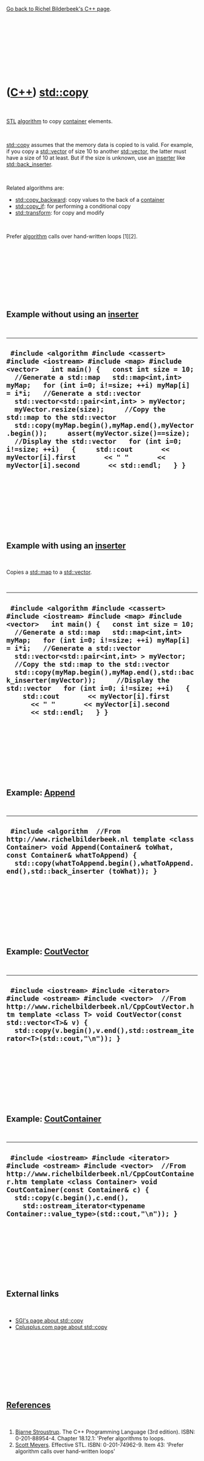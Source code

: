 

[Go back to Richel Bilderbeek's C++ page](Cpp.htm).

 

 

 

 

 

([C++](Cpp.htm)) [std::copy](CppCopy.htm)
=========================================

 

[STL](CppStl.htm) [algorithm](CppAlgorithm.htm) to copy
[container](CppContainer.htm) elements.

 

[std::copy](CppCopy.htm) assumes that the memory data is copied to is
valid. For example, if you copy a [std::vector](CppVector.htm) of size
10 to another [std::vector](CppVector.htm), the latter must have a size
of 10 at least. But if the size is unknown, use an
[inserter](CppInserter.htm) like
[std::back\_inserter](CppBack_inserter.htm).

 

Related algorithms are:

-   [std::copy\_backward](CppCopy_backward.htm): copy values to the back
    of a [container](CppContainer.htm)
-   [std::copy\_if](CppCopy_if.htm): for performing a conditional copy
-   [std::transform](CppTransform.htm): for copy and modify

 

Prefer [algorithm](CppAlgorithm.htm) calls over hand-written loops
\[1\]\[2\].

 

 

 

 

 

Example without using an [inserter](CppInserter.htm)
----------------------------------------------------

 

  ---------------------------------------------------------------------------------------------------------------------------------------------------------------------------------------------------------------------------------------------------------------------------------------------------------------------------------------------------------------------------------------------------------------------------------------------------------------------------------------------------------------------------------------------------------------------------------------------------------------------------------------------------------
  ` #include <algorithm #include <cassert> #include <iostream> #include <map> #include <vector>   int main() {   const int size = 10;   //Generate a std::map   std::map<int,int> myMap;   for (int i=0; i!=size; ++i) myMap[i] = i*i;   //Generate a std::vector   std::vector<std::pair<int,int> > myVector;   myVector.resize(size);     //Copy the std::map to the std::vector   std::copy(myMap.begin(),myMap.end(),myVector.begin());     assert(myVector.size()==size);   //Display the std::vector   for (int i=0; i!=size; ++i)   {     std::cout       << myVector[i].first       << " "       << myVector[i].second       << std::endl;   } }`
  ---------------------------------------------------------------------------------------------------------------------------------------------------------------------------------------------------------------------------------------------------------------------------------------------------------------------------------------------------------------------------------------------------------------------------------------------------------------------------------------------------------------------------------------------------------------------------------------------------------------------------------------------------------

 

 

 

 

 

Example with using an [inserter](CppInserter.htm)
-------------------------------------------------

 

Copies a [std::map](CppMap.htm) to a [std::vector](CppVector.htm).

 

  -----------------------------------------------------------------------------------------------------------------------------------------------------------------------------------------------------------------------------------------------------------------------------------------------------------------------------------------------------------------------------------------------------------------------------------------------------------------------------------------------------------------------------------------------------------------------------------------------------------
  ` #include <algorithm #include <cassert> #include <iostream> #include <map> #include <vector>   int main() {   const int size = 10;   //Generate a std::map   std::map<int,int> myMap;   for (int i=0; i!=size; ++i) myMap[i] = i*i;   //Generate a std::vector   std::vector<std::pair<int,int> > myVector;     //Copy the std::map to the std::vector   std::copy(myMap.begin(),myMap.end(),std::back_inserter(myVector));     //Display the std::vector   for (int i=0; i!=size; ++i)   {     std::cout       << myVector[i].first       << " "       << myVector[i].second       << std::endl;   } }`
  -----------------------------------------------------------------------------------------------------------------------------------------------------------------------------------------------------------------------------------------------------------------------------------------------------------------------------------------------------------------------------------------------------------------------------------------------------------------------------------------------------------------------------------------------------------------------------------------------------------

 

 

 

 

 

Example: [Append](CppAppend.htm)
--------------------------------

 

  ----------------------------------------------------------------------------------------------------------------------------------------------------------------------------------------------------------------------------------------------
  ` #include <algorithm  //From http://www.richelbilderbeek.nl template <class Container> void Append(Container& toWhat, const Container& whatToAppend) {   std::copy(whatToAppend.begin(),whatToAppend.end(),std::back_inserter (toWhat)); }`
  ----------------------------------------------------------------------------------------------------------------------------------------------------------------------------------------------------------------------------------------------

 

 

 

 

 

Example: [CoutVector](CppCoutVector.htm)
----------------------------------------

 

  -----------------------------------------------------------------------------------------------------------------------------------------------------------------------------------------------------------------------------------------------------------------------------------
  ` #include <iostream> #include <iterator> #include <ostream> #include <vector>  //From http://www.richelbilderbeek.nl/CppCoutVector.htm template <class T> void CoutVector(const std::vector<T>& v) {   std::copy(v.begin(),v.end(),std::ostream_iterator<T>(std::cout,"\n")); }`
  -----------------------------------------------------------------------------------------------------------------------------------------------------------------------------------------------------------------------------------------------------------------------------------

 

 

 

 

 

Example: [CoutContainer](CppCoutContainer.htm)
----------------------------------------------

 

  ------------------------------------------------------------------------------------------------------------------------------------------------------------------------------------------------------------------------------------------------------------------------------------------------------------------------------
  ` #include <iostream> #include <iterator> #include <ostream> #include <vector>  //From http://www.richelbilderbeek.nl/CppCoutContainer.htm template <class Container> void CoutContainer(const Container& c) {   std::copy(c.begin(),c.end(),     std::ostream_iterator<typename Container::value_type>(std::cout,"\n")); }`
  ------------------------------------------------------------------------------------------------------------------------------------------------------------------------------------------------------------------------------------------------------------------------------------------------------------------------------

 

 

 

 

 

External links
--------------

 

-   [SGI's page about std::copy](http://www.sgi.com/tech/stl/copy.html)
-   [Cplusplus.com page about
    std::copy](http://www.cplusplus.com/reference/algorithm/copy)

 

 

 

 

 

[References](CppReferences.htm)
-------------------------------

 

1.  [Bjarne Stroustrup](CppBjarneStroustrup.htm). The C++ Programming
    Language (3rd edition). ISBN: 0-201-88954-4. Chapter 18.12.1:
    'Prefer algorithms to loops.
2.  [Scott Meyers](CppScottMeyers.htm). Effective STL.
    ISBN: 0-201-74962-9. Item 43: 'Prefer algorithm calls over
    hand-written loops'

 

 

 

 

 

[Go back to Richel Bilderbeek's C++ page](Cpp.htm).



 

[![Valid XHTML 1.0 Strict](valid-xhtml10.png){width="88"
height="31"}](http://validator.w3.org/check?uri=referer)
